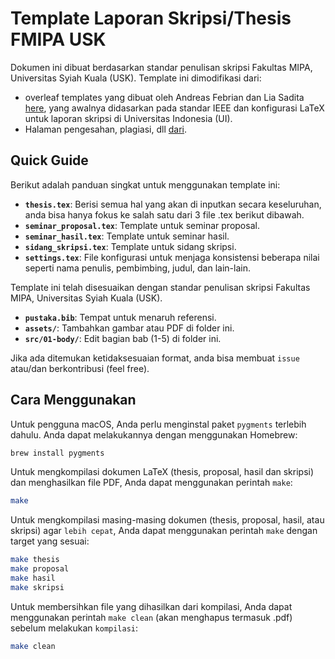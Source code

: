 # Template Laporan Skripsi/Thesis FMIPA USK

Dokumen ini dibuat berdasarkan standar penulisan skripsi Fakultas MIPA, Universitas Syiah Kuala (USK). 
Template ini dimodifikasi dari:
- overleaf templates yang dibuat oleh Andreas Febrian dan Lia Sadita [here](https://www.overleaf.com/latex/templates/thesis-template-for-universitas-indonesia/brfkhqvmkzhv), yang awalnya didasarkan pada standar IEEE dan konfigurasi LaTeX untuk laporan skripsi di Universitas Indonesia (UI).
- Halaman pengesahan, plagiasi, dll [dari](https://github.com/AbdulHafidh-AI/Template-Scratch).

## Quick Guide

Berikut adalah panduan singkat untuk menggunakan template ini:

- **`thesis.tex`**: Berisi semua hal yang akan di inputkan secara keseluruhan, anda bisa hanya fokus ke salah satu dari 3 file .tex berikut dibawah.
- **`seminar_proposal.tex`**: Template untuk seminar proposal.
- **`seminar_hasil.tex`**: Template untuk seminar hasil.
- **`sidang_skripsi.tex`**: Template untuk sidang skripsi.
- **`settings.tex`**: File konfigurasi untuk menjaga konsistensi beberapa nilai seperti nama penulis, pembimbing, judul, dan lain-lain.

Template ini telah disesuaikan dengan standar penulisan skripsi Fakultas MIPA, Universitas Syiah Kuala (USK).
- **`pustaka.bib`**: Tempat untuk menaruh referensi.
- **`assets/`**: Tambahkan gambar atau PDF di folder ini.
- **`src/01-body/`**: Edit bagian bab (1-5) di folder ini.


Jika ada ditemukan ketidaksesuaian format, anda bisa membuat `issue` atau/dan berkontribusi (feel free).

## Cara Menggunakan

Untuk pengguna macOS, Anda perlu menginstal paket `pygments` terlebih dahulu. Anda dapat melakukannya dengan menggunakan Homebrew:

```bash
brew install pygments
```

Untuk mengkompilasi dokumen LaTeX (thesis, proposal, hasil dan skripsi) dan menghasilkan file PDF, Anda dapat menggunakan perintah `make`:

```bash
make
```

Untuk mengkompilasi masing-masing dokumen (thesis, proposal, hasil, atau skripsi) agar `lebih cepat`, Anda dapat menggunakan perintah `make` dengan target yang sesuai:

```bash
make thesis
make proposal
make hasil
make skripsi
```

Untuk membersihkan file yang dihasilkan dari kompilasi, Anda dapat menggunakan perintah `make clean` (akan menghapus termasuk .pdf) sebelum melakukan `kompilasi`:

```bash
make clean
```